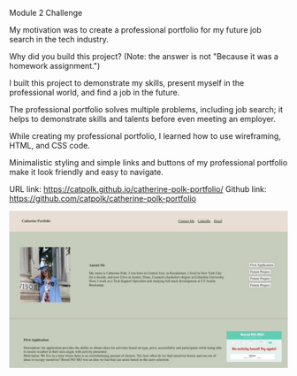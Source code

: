 Module 2 Challenge

My motivation was to create a professional portfolio for my future job search in the tech industry. 

Why did you build this project? (Note: the answer is not "Because it was a homework assignment.")

I built this project to demonstrate my skills, present myself in the professional world, and find a job in the future. 

The professional portfolio solves multiple problems, including job search; it helps to demonstrate skills and talents before even meeting an employer. 

While creating my professional portfolio, I learned how to use wireframing, HTML, and CSS code. 

Minimalistic styling and simple links and buttons of my professional portfolio make it look friendly and easy to navigate. 

URL link: https://catpolk.github.io/catherine-polk-portfolio/
Github link: https://github.com/catpolk/catherine-polk-portfolio

![alt screenshot of the portfolio](./assets/images/portfolio.jpeg)

